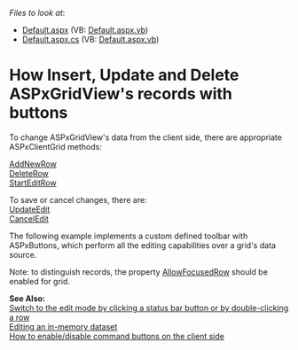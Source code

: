 <!-- default file list -->
*Files to look at*:

* [Default.aspx](./CS/WebSite/Default.aspx) (VB: [Default.aspx.vb](./VB/WebSite/Default.aspx.vb))
* [Default.aspx.cs](./CS/WebSite/Default.aspx.cs) (VB: [Default.aspx.vb](./VB/WebSite/Default.aspx.vb))
<!-- default file list end -->
# How Insert, Update and Delete ASPxGridView's records with buttons


<p>To change ASPxGridView's data from the client side, there are appropriate ASPxClientGrid methods:</p><p><a href="http://documentation.devexpress.com/#AspNet/DevExpressWebASPxGridViewScriptsASPxClientGridView_AddNewRowtopic">AddNewRow</a><br />
<a href="http://documentation.devexpress.com/#AspNet/DevExpressWebASPxGridViewScriptsASPxClientGridView_DeleteRowtopic">DeleteRow</a><br />
<a href="http://documentation.devexpress.com/#AspNet/DevExpressWebASPxGridViewScriptsASPxClientGridView_StartEditRowtopic">StartEditRow</a></p><p>To save or cancel changes, there are:<br />
<a href="http://documentation.devexpress.com/#AspNet/DevExpressWebASPxGridViewScriptsASPxClientGridView_UpdateEdittopic">UpdateEdit</a><br />
<a href="http://documentation.devexpress.com/#AspNet/DevExpressWebASPxGridViewScriptsASPxClientGridView_CancelEdittopic">CancelEdit</a></p><p>The following example implements a custom defined toolbar with ASPxButtons, which perform all the editing capabilities over a grid's data source.</p><p>Note: to distinguish records, the property <a href="http://documentation.devexpress.com/#AspNet/DevExpressWebASPxGridViewASPxGridViewBehaviorSettings_AllowFocusedRowtopic">AllowFocusedRow</a> should be enabled for grid.</p><p><strong>See Also:</strong><br />
<a href="https://www.devexpress.com/Support/Center/p/E7">Switch to the edit mode by clicking a status bar button or by double-clicking a row</a><br />
<a href="https://www.devexpress.com/Support/Center/p/E257">Editing an in-memory dataset</a><br />
<a href="https://www.devexpress.com/Support/Center/p/E2345">How to enable/disable command buttons on the client side</a></p>

<br/>


